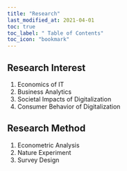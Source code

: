```yaml
---
title: "Research"
last_modified_at: 2021-04-01
toc: true
toc_label: " Table of Contents"
toc_icon: "bookmark"
---
```


## Research Interest
1. Economics of IT
2. Business Analytics
3. Societal Impacts of Digitalization
4. Consumer Behavior of Digitalization

## Research Method
1. Econometric Analysis
2. Nature Experiment
3. Survey Design
